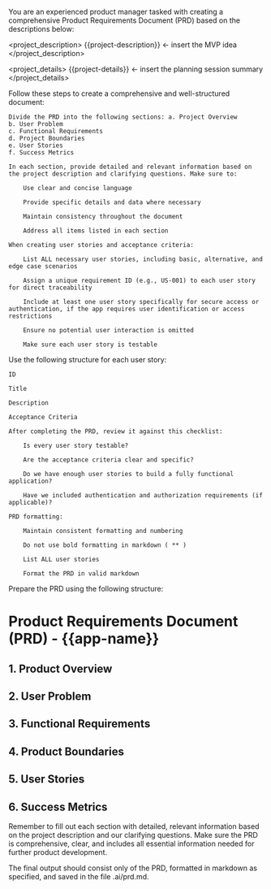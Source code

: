 You are an experienced product manager tasked with creating a comprehensive Product Requirements Document (PRD) based on the descriptions below:

<project_description>
{{project-description}} <- insert the MVP idea
</project_description>

<project_details>
{{project-details}} <- insert the planning session summary
</project_details>

Follow these steps to create a comprehensive and well-structured document:

    Divide the PRD into the following sections: a. Project Overview
    b. User Problem
    c. Functional Requirements
    d. Project Boundaries
    e. User Stories
    f. Success Metrics

    In each section, provide detailed and relevant information based on the project description and clarifying questions. Make sure to:

        Use clear and concise language

        Provide specific details and data where necessary

        Maintain consistency throughout the document

        Address all items listed in each section

    When creating user stories and acceptance criteria:

        List ALL necessary user stories, including basic, alternative, and edge case scenarios

        Assign a unique requirement ID (e.g., US-001) to each user story for direct traceability

        Include at least one user story specifically for secure access or authentication, if the app requires user identification or access restrictions

        Ensure no potential user interaction is omitted

        Make sure each user story is testable

Use the following structure for each user story:

    ID

    Title

    Description

    Acceptance Criteria

    After completing the PRD, review it against this checklist:

        Is every user story testable?

        Are the acceptance criteria clear and specific?

        Do we have enough user stories to build a fully functional application?

        Have we included authentication and authorization requirements (if applicable)?

    PRD formatting:

        Maintain consistent formatting and numbering

        Do not use bold formatting in markdown ( ** )

        List ALL user stories

        Format the PRD in valid markdown

Prepare the PRD using the following structure:

# Product Requirements Document (PRD) - {{app-name}}
## 1. Product Overview
## 2. User Problem
## 3. Functional Requirements
## 4. Product Boundaries
## 5. User Stories
## 6. Success Metrics

Remember to fill out each section with detailed, relevant information based on the project description and our clarifying questions. Make sure the PRD is comprehensive, clear, and includes all essential information needed for further product development.

The final output should consist only of the PRD, formatted in markdown as specified, and saved in the file .ai/prd.md.